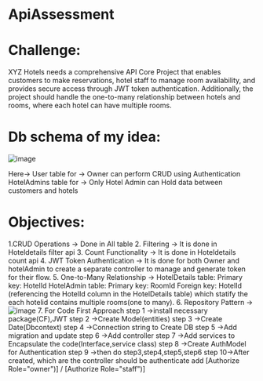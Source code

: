 # ApiAssessment
# Challenge: 
  XYZ Hotels needs a comprehensive API Core Project that enables customers to make reservations, hotel staff to manage room availability, and provides secure access through JWT token authentication. Additionally, the project should handle the one-to-many relationship between hotels and rooms, where each hotel can have multiple rooms.
  
# Db schema of my idea:
![image](https://github.com/vasanthabalanm/ApiAssessment/assets/127307497/b0513d41-5a5b-49be-88f2-98ca18ae45f3)

Here->
  User table for        -> Owner can perform CRUD using Authentication
  HotelAdmins table for -> Only Hotel Admin can Hold data between customers and hotels
  
# Objectives:
  1.CRUD Operations           -> Done in All table
  2. Filtering                -> It is done in Hoteldetails filter api
  3. Count Functionality      -> It is done in Hoteldetails count api
  4. JWT Token Authentication -> It is done for both Owner and hotelAdmin to create a separate controller to manage and generate token for                                  their flow.
  5. One-to-Many Relationship -> HotelDetails table:
                                     Primary key: HotelId
                                 HotelAdmin table:
                                     Primary key: RoomId
                                     Foreign key: HotelId (referencing the HotelId column in the HotelDetails table)
                                  which statify the each hotelid contains multiple rooms(one to many).
  6. Repository Pattern       ->![image](https://github.com/vasanthabalanm/ApiAssessment/assets/127307497/741603db-020f-4017-9cee-9ce21be528a0)
  7. For Code First Approach
                                step 1 ->install necessary package(CF),JWT
                                step 2 ->Create Model(entities)
                                step 3 ->Create Date(Dbcontext)
                                step 4 ->Connection string to Create DB
                                step 5 ->Add migration and update
                                step 6 ->Add controller
                                step 7 ->Add services to Encapsulate the code(Interface,service class)
                                step 8 ->Create AuthModel for Authentication
                                step 9 ->then do step3,step4,step5,step6
                                step 10->After created, which are the controller should be authenticate add [Authorize Role="owner")] /                                            [Authorize Role="staff")]  
                                
                             



